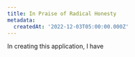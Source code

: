 ```yaml
---
title: In Praise of Radical Honesty
metadata:
  createdAt: '2022-12-03T05:00:00.000Z'
---
```


In creating this application, I have&#x20;
